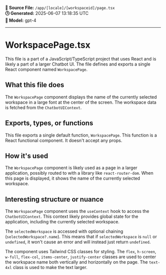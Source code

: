 **📄 Source File:** `/app/[locale]/[workspaceid]/page.tsx`  
**🕒 Generated:** 2025-06-07 13:18:35 UTC  
**🤖 Model:** gpt-4

---

# WorkspacePage.tsx

This file is a part of a JavaScript/TypeScript project that uses React and is likely a part of a larger Chatbot UI. The file defines and exports a single React component named `WorkspacePage`.

## What this file does

The `WorkspacePage` component displays the name of the currently selected workspace in a large font at the center of the screen. The workspace data is fetched from the `ChatbotUIContext`.

## Exports, types, or functions

This file exports a single default function, `WorkspacePage`. This function is a React functional component. It doesn't accept any props.

## How it's used

The `WorkspacePage` component is likely used as a page in a larger application, possibly routed to with a library like `react-router-dom`. When this page is displayed, it shows the name of the currently selected workspace.

## Interesting structure or nuance

The `WorkspacePage` component uses the `useContext` hook to access the `ChatbotUIContext`. This context likely provides global state for the application, including the currently selected workspace.

The `selectedWorkspace` is accessed with optional chaining (`selectedWorkspace?.name`). This means that if `selectedWorkspace` is `null` or `undefined`, it won't cause an error and will instead just return `undefined`.

The component uses Tailwind CSS classes for styling. The `flex`, `h-screen`, `w-full`, `flex-col`, `items-center`, `justify-center` classes are used to center the workspace name both vertically and horizontally on the page. The `text-4xl` class is used to make the text larger.